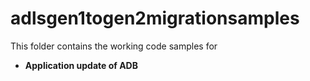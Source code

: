 # adlsgen1togen2migrationsamples
This folder contains the working code samples for 
  * **Application update of ADB**
  

